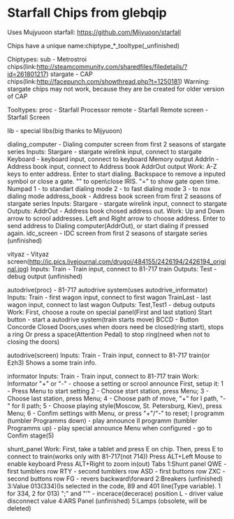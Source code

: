 Starfall Chips from glebqip
=============

Uses Mujyuoon starfall:
  https://github.com/Mijyuoon/starfall

Chips have a unique name:chiptype_*_tooltype(_unfinished)

Chiptypes:
  sub - Metrostroi chips(link:http://steamcommunity.com/sharedfiles/filedetails/?id=261801217)
  stargate - CAP chips(link:http://facepunch.com/showthread.php?t=1250181)
  Warning: stargate chips may not work, because they are be created for older version of CAP

Tooltypes:
  proc - Starfall Processor
  remote - Starfall Remote
  screen - Starfall Screen

lib - special libs(big thanks to Mijyuoon)

dialing_computer - Dialing computer screen from first 2 seasons of stargate series
  Inputs:
    Stargare - stargate wirelink input, connect to stargate
    Keyboard - keyboard input, connect to keyboard Memory output
    AddrIn   - Address book input, connect to Address book AddrOut output
  Work:
    A-Z keys to enter address.
    Enter to start dialing.
    Backspace to remove a inputed symbol or close a gate.
    "\" to open\close IRIS.
    "=" to show gate open time.
    Numpad
      1 - to standart dialing mode
      2 - to fast dialing mode
      3 - to nox dialing mode
address_book - Address book screen from first 2 seasons of stargate series
  Inputs:
    Stargare - stargate wirelink input, connect to stargate
  Outputs:
    AddrOut  - Address book chosed address out.
  Work:
    Up and Down arrow to scrool addresses.
    Left and Right arrow to choose address.
    Enter to send address to Dialing computer(AddrOut), or start dialing if pressed again.
idc_screen - IDC screen from first 2 seasons of stargate series
  (unfinished)

vityaz - Vityaz screen(http://ic.pics.livejournal.com/drugoi/484155/2426194/2426194_original.jpg)
  Inputs:
    Train - Train input, connect to 81-717 train
  Outputs:
    Test  - debug output
  (unfinished)

autodrive(proc) - 81-717 autodrive system(uses autodrive_informator)
  Inputs:
    Train     - first wagon input, connect to first wagon
    TrainLast - last wagon input, connect to last wagon
  Outputs:
    Test,Test1 - debug outputs
  Work:
    First, choose a route on special panel(First and last station)
    Start button - start a autodrive system(train starts move)
    BCCD - Button Concorde Closed Doors,uses when doors need be closed(ring start), stops a ring
    Or press a space(Attention Pedal) to stop ring(need when not to closing the doors)

autodrive(screen)
  Inputs:
    Train - Train input, connect to 81-717 train(or Ezh3)
  Shows a some train info.

informator
  Inputs:
    Train - Train input, connect to 81-717 train
  Work:
    Informator "+" or "-" - choose a setting or scrool announce
    First, setup it:
      1 - Press Menu to start setting
      2 - Choose start station, press Menu;
      3 - Choose last station, press Menu;
      4 - Choose path of move, "+" for I path, "-" for II path;
      5 - Choose playing style(Moscow, St. Petersburg, Kiev), press Menu;
      6 - Confim settings with Menu, or press "+"/"-" to reset;
    I programm (tumbler Programms down) - play announce
    II programm (tumbler Programms up)  - play special announce
    Menu when configured - go to Confim stage(5)

shunt_panel
  Work:
    First, take a tablet and press E on chip.
    Then, press E to connect to train(works only with 81-717(not 714))
    Press ALT+Left Mouse to enable keyboard
    Press ALT+Right to zoom in(out)
    Tabs
      1:Shunt panel
        QWE - first tumblers row
        RTY - second tumblers row
        ASD - first buttons row
        ZXC - second buttons row
        FG  - revers backward\forward
      2:Breakers
        (unfinished)
      3:Value 013(334)(Is selected in the code, 89 and 401 line(Type variable). 1 for 334, 2 for 013)
        ";" and "'" - incerace(decerace) position
        L           - driver value disconnect value
      4:ARS Panel
        (unfinished)
      5:Lamps
        (obsolete, will be deleted)
